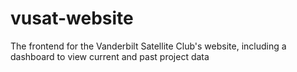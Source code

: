 # vusat-website
The frontend for the Vanderbilt Satellite Club's website, including a dashboard to view current and past project data